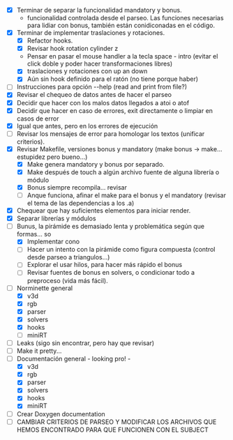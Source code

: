 * [x] Terminar de separar la funcionalidad mandatory y bonus.
  * funcionalidad controlada desde el parseo. Las funciones necesarias para lidiar con bonus, también están conidiconadas en el código.
* [x] Terminar de implementar traslaciones y rotaciones.
  * [x] Refactor hooks.
  * [x] Revisar hook rotation cylinder z
  * Pensar en pasar el mouse handler a la tecla space - intro (evitar el click doble y poder hacer transformaciones libres)
  * [x] traslaciones y rotaciones con up an down
  * [x] Aún sin hook definido para el ratón (no tiene porque haber)
* [ ] Instrucciones para opción --help (read and print from file?)
* [x] Revisar el chequeo de datos antes de hacer el parseo
* [x] Decidir que hacer con los malos datos llegados a atoi o atof
* [x] Decidir que hacer en caso de errores, exit directamente o limpiar en casos de error
* [x] Igual que antes, pero en los errores de ejecución
* [ ] Revisar los mensajes de error para homologar los textos (unificar criterios).
* [x] Revisar Makefile, versiones bonus y mandatory (make bonus -> make... estupidez pero bueno...)
  * [x] Make genera mandatory y bonus por separado.
  * [x] Make después de touch a algún archivo fuente de alguna librería o módulo
  * [x] Bonus siempre recompila... revisar
  * [ ] Anque funciona, afinar el make para el bonus y el mandatory (revisar el tema de las dependencias a los .a)
* [x] Chequear que hay suficientes elementos para iniciar render.
* [x] Separar librerías y módulos
* [ ] Bunus, la pirámide es demasiado lenta y problemática según que formas... so
  * [x] Implementar cono
  * [ ] Hacer un intento con la pirámide como figura compuesta (control desde parseo a triangulos...)
  * [ ] Explorar el usar hilos, para hacer más rápido el bonus
  * [ ] Revisar fuentes de bonus en solvers, o condicionar todo a preproceso (vida más fácil).
* [ ] Norminette general
  * [x] v3d
  * [x] rgb
  * [x] parser
  * [x] solvers
  * [x] hooks
  * [ ] miniRT
* [ ] Leaks (sigo sin encontrar, pero hay que revisar)
* [ ] Make it pretty... 
* [ ] Documentación general - looking pro! - 
  * [x] v3d
  * [x] rgb
  * [x] parser
  * [x] solvers
  * [x] hooks
  * [x] miniRT
* [ ] Crear Doxygen documentation
* [ ] CAMBIAR CRITERIOS DE PARSEO Y MODIFICAR LOS ARCHIVOS QUE HEMOS ENCONTRADO PARA QUE FUNCIONEN CON EL SUBJECT